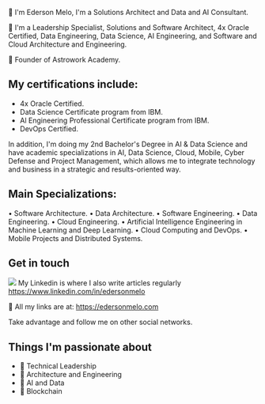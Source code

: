 🚀 I'm Ederson Melo, I'm a Solutions Architect and Data and AI Consultant.

🧭 I'm a Leadership Specialist, Solutions and Software Architect, 4x Oracle Certified, Data Engineering, Data Science, AI Engineering, and Software and Cloud Architecture and Engineering.

🦙 Founder of Astrowork Academy.

## My certifications include:
- 4x Oracle Certified.
- Data Science Certificate program from IBM.
- Al Engineering Professional Certificate program from IBM.
- DevOps Certified.

In addition, I'm doing my 2nd Bachelor's Degree in AI & Data Science and have academic specializations in AI, Data Science, Cloud, Mobile, Cyber ​​Defense and Project Management, which allows me to integrate technology and business in a strategic and results-oriented way.

## Main Specializations:
• Software Architecture.
• Data Architecture.
• Software Engineering.
• Data Engineering.
• Cloud Engineering.
• Artificial Intelligence Engineering in Machine Learning and Deep Learning.
• Cloud Computing and DevOps.
• Mobile Projects and Distributed Systems.

## Get in touch
[![](https://img.shields.io/badge/linkedin-blue)](https://www.linkedin.com/in/edersonmelo/) My Linkedin is where I also write articles regularly https://www.linkedin.com/in/edersonmelo

💙 All my links are at: https://edersonmelo.com

Take advantage and follow me on other social networks.

## Things I'm passionate about

- 🧠 Technical Leadership
- 💬 Architecture and Engineering
- 🤖 AI and Data
- 🔲 Blockchain
